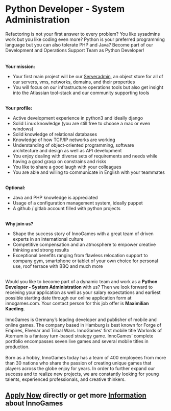 <h1>Python Developer - System Administration</h1>
<p>Refactoring is not your first answer to every problem?&nbsp;You like sysadmins work but you like coding even more? Python is your preferred programming language but you can also tolerate PHP and Java? Become part of our Development and Operations Support Team as Python Developer!<br /><br /><strong><br />Your mission:<br /></strong></p><ul><li>Your first main project will be our<span>&nbsp;</span><a href="https://github.com/innogames/serveradmin" class="external-link" rel="nofollow">Serveradmin</a>,&nbsp;an object store for all of our servers, vms, networks, domains, and their properties</li><li>You will focus on our infrastructure operations tools but also get insight into the Atlassian tool-stack and our community supporting tools</li></ul><strong><br />Your profile:</strong><br /><ul><li>Active development experience in python3 and ideally django&nbsp;</li><li>Solid Linux knowledge (you are still free to choose a mac or even windows)</li><li>Solid knowledge of relational databases</li><li>Knowledge of how TCP/IP networks are working</li><li>Understanding of&nbsp;object-oriented programming,&nbsp;software architecture&nbsp;and&nbsp;design&nbsp;as well as&nbsp;API development</li><li><span>You enjoy dealing with diverse sets of requirements and needs while having a good grasp on constrains and risks</span></li><li><span>You like to share a good laugh with your colleagues</span></li><li><span>You are able and willing to communicate in English with your teammates</span></li></ul><strong><br />Optional:</strong><br /><ul><li>Java and PHP knowledge is appreciated</li><li>Usage of a configuration management system, ideally puppet</li><li><span>A github / gitlab account filled with python projects</span></li></ul><br /><strong>Why join us?<br /></strong><ul><li>Shape the success story of InnoGames with a great team of driven experts in an international culture</li><li>Competitive compensation and an atmosphere to empower creative thinking and strong results</li><li>Exceptional benefits ranging from flawless relocation support to company gym, smartphone or tablet of your own choice for personal use, roof terrace with BBQ and much more</li></ul><p><br />Would you like to become part of a dynamic team and work as a <strong>Python Developer - System Administration&nbsp;</strong>with us? Then we look forward to receiving your application as well as your salary expectations and earliest possible starting date through our online application form at innogames.com. Your contact person for this job offer is<span>&nbsp;</span><strong>Maximilian Kaeding</strong>.<br /><br />InnoGames is Germany&rsquo;s leading developer and publisher of mobile and online games. The company based in Hamburg is best known for Forge of Empires, Elvenar and Tribal Wars. InnoGames&rsquo; first mobile title Warlords of Aternum is a fantasy turn-based strategy game. InnoGames&rsquo; complete portfolio encompasses seven live games and several mobile titles in production.<br /><br />Born as a hobby, InnoGames today has a team of 400 employees from more than 30 nations who share the passion of creating unique games that players across the globe enjoy for years. In order to further expand our success and to realize new projects, we are constantly looking for young talents, experienced professionals, and creative thinkers.</p>

<h2><a href="https://jobs.jobvite.com/careers/innogames/job//o7V9afw5/apply?__jvst=Job+Board&__jvsd=github_jobs_repo">Apply Now</a> directly or get more <a href="https://www.innogames.com/career/detail/job/python-developer-system-administration/?s=github_jobs_repo">Information</a> about InnoGames</h2>